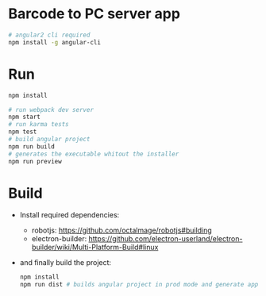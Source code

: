 
# Barcode to PC server app
```bash
# angular2 cli required
npm install -g angular-cli
```

# Run
```bash
npm install

# run webpack dev server
npm start
# run karma tests
npm test
# build angular project
npm run build
# generates the executable whitout the installer
npm run preview
```

# Build 

- Install required dependencies:
  - robotjs: https://github.com/octalmage/robotjs#building
  - electron-builder: https://github.com/electron-userland/electron-builder/wiki/Multi-Platform-Build#linux
  
- and finally build the project:
  ```bash
  npm install
  npm run dist # builds angular project in prod mode and generate app install files
  ```
